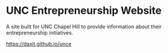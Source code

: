 # UNC Entrepreneurship Website

A site built for UNC Chapel Hill to provide information about their entrepreneurship initiatives.

https://daxit.github.io/unce
